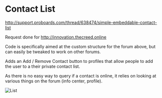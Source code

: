 Contact List
============

http://support.proboards.com/thread/638474/simple-embeddable-contact-list

Request done for http://innovation.thecreed.online

Code is specifically aimed at the custom structure for the forum above, but can easily be tweaked to work on other forums.

Adds an Add / Remove Contact button to profiles that allow people to add the user to a their private contact list.

As there is no easy way to query if a contact is online, it relies on looking at various things on the forum (info center, profile).   

![List](https://i.imgur.com/RuqOQjx.png)

